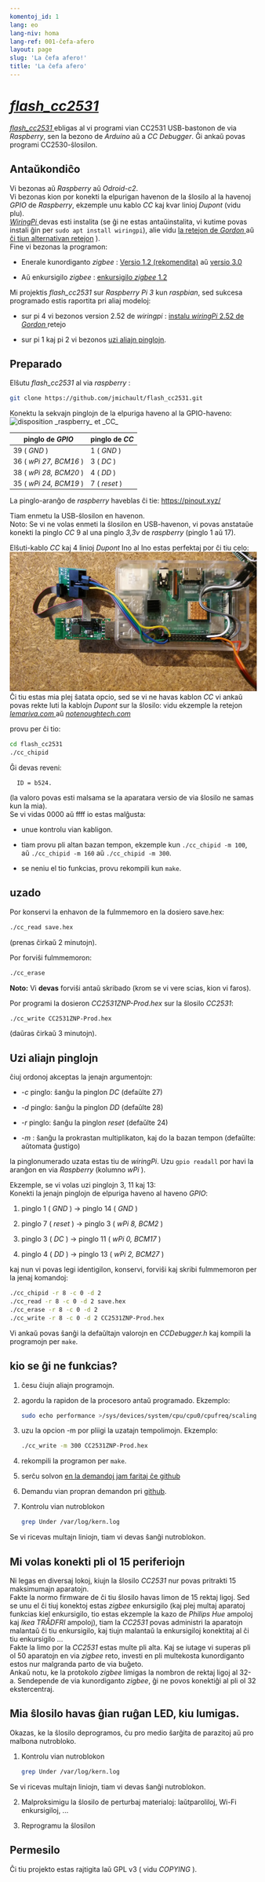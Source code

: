 ```yaml
---
komentoj_id: 1
lang: eo
lang-niv: homa
lang-ref: 001-ĉefa-afero
layout: page
slug: 'La ĉefa afero!'
title: 'La ĉefa afero'
---
```


# [ _flash\_cc2531_ ](https://github.com/jmichault/flash_cc2531)
 [ _flash\_cc2531_ ](https://github.com/jmichault/flash_cc2531) ebligas al vi programi vian CC2531 USB-bastonon de via _Raspberry_, sen la bezono de _Arduino_ aŭ a _CC Debugger_. 
Ĝi ankaŭ povas programi CC2530-ŝlosilon. 

## Antaŭkondiĉo
Vi bezonas aŭ _Raspberry_ aŭ _Odroid-c2_.  
Vi bezonas kion por konekti la elpurigan havenon de la ŝlosilo al la havenoj _GPIO_ de _Raspberry_, ekzemple unu kablo _CC_ kaj kvar linioj _Dupont_ (vidu plu).   
[ _WiringPi_ ](http://wiringpi.com/) devas esti instalita \(se ĝi ne estas antaŭinstalita, vi kutime povas instali ĝin per `sudo apt install wiringpi`), alie vidu [la retejon de _Gordon_ ](http://wiringpi.com/) aŭ [ĉi tiun alternativan retejon](https://github.com/WiringPi/WiringPi) \).  
Fine vi bezonas la programon:

* Enerale kunordiganto _zigbee_ : [ Versio 1.2 (rekomendita)](https://github.com/Koenkk/Z-Stack-firmware/raw/master/coordinator/Z-Stack_Home_1.2/bin/default/) aŭ [versio 3.0](https://github.com/Koenkk/Z-Stack-firmware/tree/master/coordinator/Z-Stack_3.0.x/bin)

* Aŭ enkursigilo _zigbee_ : [enkursigilo _zigbee_ 1.2](https://github.com/Koenkk/Z-Stack-firmware/tree/master/router/CC2531/bin)


Mi projektis _flash\_cc2531_ sur _Raspberry Pi 3_ kun _raspbian_, sed sukcesa programado estis raportita pri aliaj modeloj:

 * sur pi 4 vi bezonos version 2.52 de _wiringpi_ :  [instalu _wiringPi_ 2.52 de _Gordon_ ](http://wiringpi.com/wiringpi-updated-to-2-52-for-the-raspberry-pi-4b/)retejo

 * sur pi 1 kaj pi 2 vi bezonos [uzi aliajn pinglojn](#uzi_aliajn_pinglojn).


## Preparado

Elŝutu _flash\_cc2531_ al via _raspberry_ :
```bash
git clone https://github.com/jmichault/flash_cc2531.git
```

Konektu la sekvajn pinglojn de la elpuriga haveno al la GPIO-haveno:
![](/public/raspberry-cc.png "disposition _raspberry_ et _CC_") 

| pinglo de _GPIO_          | pinglo de _CC_  |
| ---------------------- | ------------ | 
| 39 ( _GND_ )           | 1 ( _GND_ )  |	
| 36 ( _wPi 27, BCM16_ ) | 3 ( _DC_ )   | 
| 38 ( _wPi 28, BCM20_ ) | 4 ( _DD_ )   | 
| 35 ( _wPi 24, BCM19_ ) | 7 ( _reset_ )| 

La pinglo-aranĝo de _raspberry_ haveblas ĉi tie: <https://pinout.xyz/>


Tiam enmetu la USB-ŝlosilon en havenon.   
Noto: Se vi ne volas enmeti la ŝlosilon en USB-havenon, vi povas anstataŭe konekti la pinglo _CC_ 9 al una pinglo _3,3v_ de _raspberry_ (pinglo 1 aŭ 17). 

Elŝuti-kablo _CC_ kaj 4 linioj _Dupont_ Ino al Ino estas perfektaj por ĉi tiu celo:
![foto de la ŝlosilo kaj la _raspberry_ ](https://github.com/jmichault/files/raw/master/Raspberry-CC2531.jpg)
Ĉi tiu estas mia plej ŝatata opcio, sed se vi ne havas kablon _CC_ vi ankaŭ povas rekte luti la kablojn _Dupont_ sur la ŝlosilo: vidu ekzemple la retejon [ _lemariva.com_ ](https://lemariva.com/blog/2019/08/zigbee-flashing-cc2531-using-raspberry-pi-without-cc-debugger) aŭ [ _notenoughtech.com_ ](https://notenoughtech.com/home-automation/flashing-cc2531-without-cc-debugger )


provu per ĉi tio:
```bash
cd flash_cc2531
./cc_chipid
```
Ĝi devas reveni:
```
  ID = b524.
```
(la valoro povas esti malsama se la aparatara versio de via ŝlosilo ne samas kun la mia).  
Se vi vidas 0000 aŭ ffff io estas malĝusta:

 * unue kontrolu vian kabligon.

 * tiam provu pli altan bazan tempon, ekzemple kun `./cc_chipid -m 100`, aŭ `./cc_chipid -m 160` aŭ `./cc_chipid -m 300`.

 * se neniu el tio funkcias, provu rekompili kun `make`.


## uzado
Por konservi la enhavon de la fulmmemoro en la dosiero save.hex:
```bash
./cc_read save.hex
```
(prenas ĉirkaŭ 2 minutojn). 

Por forviŝi fulmmemoron:
```bash
./cc_erase
```
**Noto:** Vi **devas** forviŝi antaŭ skribado (krom se vi vere scias, kion vi faros).

Por programi la dosieron _CC2531ZNP-Prod.hex_ sur la ŝlosilo _CC2531_:
```bash
./cc_write CC2531ZNP-Prod.hex
```
(daŭras ĉirkaŭ 3 minutojn).

<a id="uzi_aliajn_pinglojn"></a>
## Uzi aliajn pinglojn

ĉiuj ordonoj akceptas la jenajn argumentojn:

 * _-c_ pinglo: ŝanĝu la pinglon _DC_ (defaŭlte 27)

 * _-d_ pinglo: ŝanĝu la pinglon _DD_ (defaŭlte 28)

 * _-r_ pinglo: ŝanĝu la pinglon _reset_ (defaŭlte 24)

 * _-m_ : ŝanĝu la prokrastan multiplikaton, kaj do la bazan tempon (defaŭlte: aŭtomata ĝustigo)


la pinglonumerado uzata estas tiu de _wiringPi_. Uzu `gpio readall` por havi la aranĝon en via _Raspberry_ (kolumno _wPi_ ).

Ekzemple, se vi volas uzi pinglojn 3, 11 kaj 13:  
Konekti la jenajn pinglojn de elpuriga haveno al haveno _GPIO_:

 1. pinglo 1 ( _GND_ ) -> pinglo 14 ( _GND_ )

 2. pinglo 7 ( _reset_ ) -> pinglo 3 ( _wPi 8, BCM2_ )

 3. pinglo 3 ( _DC_ ) -> pinglo 11 ( _wPi 0, BCM17_ )

 4. pinglo 4 ( _DD_ ) -> pinglo 13 ( _wPi 2, BCM27_ )


kaj nun vi povas legi identigilon, konservi, forviŝi kaj skribi fulmmemoron per la jenaj komandoj:
```bash
./cc_chipid -r 8 -c 0 -d 2
./cc_read -r 8 -c 0 -d 2 save.hex
./cc_erase -r 8 -c 0 -d 2
./cc_write -r 8 -c 0 -d 2 CC2531ZNP-Prod.hex
```

Vi ankaŭ povas ŝanĝi la defaŭltajn valorojn en _CCDebugger.h_ kaj kompili la programojn per `make`.

## kio se ĝi ne funkcias?

1. ĉesu ĉiujn aliajn programojn.

2. agordu la rapidon de la procesoro antaŭ programado. Ekzemplo:


   ```bash
   sudo echo performance >/sys/devices/system/cpu/cpu0/cpufreq/scaling_governor
   ```
3. uzu la opcion -m por pliigi la uzatajn tempolimojn. Ekzemplo:


   ```bash
   ./cc_write -m 300 CC2531ZNP-Prod.hex
   ```
4. rekompili la programon per `make`.


5. serĉu solvon [en la demandoj jam faritaj ĉe github](https://github.com/jmichault/flash_cc2531/issues?q=is%3Aissue)


6. Demandu vian propran demandon pri [github](https://github.com/jmichault/flash_cc2531/issues/new/choose).


7. Kontrolu vian nutroblokon

    
   ```bash
   grep Under /var/log/kern.log
   ```
Se vi ricevas multajn liniojn, tiam vi devas ŝanĝi nutroblokon. 

## Mi volas konekti pli ol 15 periferiojn
Ni legas en diversaj lokoj, kiujn la ŝlosilo _CC2531_ nur povas pritrakti 15 maksimumajn aparatojn.   
Fakte la normo firmware de ĉi tiu ŝlosilo havas limon de 15 rektaj ligoj. Sed se unu el ĉi tiuj konektoj estas _zigbee_ enkursigilo (kaj plej multaj aparatoj funkcias kiel enkursigilo, tio estas ekzemple la kazo de _Philips Hue_ ampoloj kaj _Ikea TRÅDFRI_ ampoloj), tiam la _CC2531_ povas administri la aparatojn malantaŭ ĉi tiu enkursigilo, kaj tiujn malantaŭ la enkursigiloj konektitaj al ĉi tiu enkursigilo ...  
Fakte la limo por la _CC2531_ estas multe pli alta. Kaj se iutage vi superas pli ol 50 aparatojn en via _zigbee_ reto, investi en pli multekosta kunordiganto estos nur malgranda parto de via buĝeto.  
Ankaŭ notu, ke la protokolo _zigbee_ limigas la nombron de rektaj ligoj al 32-a. Sendepende de via kunordiganto _zigbee_, ĝi ne povos konektiĝi al pli ol 32 ekstercentraj. 

## Mia ŝlosilo havas ĝian ruĝan LED, kiu lumigas.
Okazas, ke la ŝlosilo deprogramos, ĉu pro medio ŝarĝita de parazitoj aŭ pro malbona nutrobloko. 

1. Kontrolu vian nutroblokon

    
   ```bash
   grep Under /var/log/kern.log
   ```
Se vi ricevas multajn liniojn, tiam vi devas ŝanĝi nutroblokon. 

2. Malproksimigu la ŝlosilo de perturbaj materialoj: laŭtparoliloj, Wi-Fi enkursigiloj, ...


3. Reprogramu la ŝlosilon

 


## Permesilo

Ĉi tiu projekto estas rajtigita laŭ GPL v3 ( vidu _COPYING_ ).
